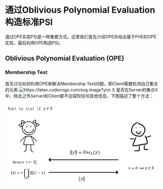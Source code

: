 # 通过Oblivious Polynomial Evaluation 构造标准PSI
通过OPE实现PSI是一种重要方式。这里我们首先介绍OPE并给出基于FHE的OPE实现，最后利用OPE构造PSI。

## Oblivious Polynomial Evaluation (OPE)
### Membership Test
首先讨论如何利用OPE来解决Membership Test问题，即Client需要检测自己集合的元素 <img src="https://latex.codecogs.com/svg.image?y\in&space;X" title="https://latex.codecogs.com/svg.image?y\in X" /> 是否在Server的集合X中，除此之外Server和Client都不应探知任何其他信息。下图描述了整个方法：
  <p align="center">
  <img src="fig/membership_test_ope.png" alt="animated" />
  </p>

